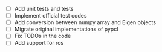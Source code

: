 - [ ] Add unit tests and tests
- [ ] Implement official test codes
- [ ] Add conversion between numpy array and Eigen objects
- [ ] Migrate original implementations of pypcl
- [ ] Fix TODOs in the code
- [ ] Add support for ros
